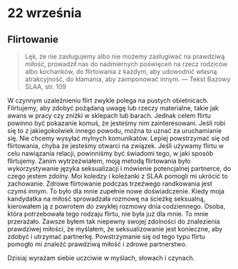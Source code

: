 
# 22 września

## Flirtowanie

> Lęk, że nie zasługujemy albo nie możemy zasługiwać na prawdziwą miłość, prowadził nas do nadmiernych poświęceń na rzecz rodziców albo kochanków, do flirtowania z każdym, aby udowodnić własną atrakcyjność, do kłamania, aby zaimponować innym. — Tekst Bazowy SLAA, str. 109

W czynnym uzależnieniu flirt zwykle polega na pustych obietnicach. Flirtujemy, aby zdobyć pożądaną uwagę lub rzeczy materialne, takie jak awans w pracy czy zniżki w sklepach lub barach. Jednak celem flirtu powinno być pokazanie komuś, że jesteśmy nim zainteresowani. Jeśli robi się to z jakiegokolwiek innego powodu, można to uznać za uruchamianie się. Nie chcemy wysyłać mylnych komunikatów. Lepiej powstrzymać się od flirtowania, chyba że jesteśmy otwarci na związek. Jeśli używamy flirtu w celu nawiązania relacji, powinniśmy być świadomi tego, w jaki sposób flirtujemy. Zanim wytrzeźwiałem, moją metodą flirtowania było wykorzystywanie języka seksualizacji i mówienie potencjalnej partnerce, do czego jestem zdolny. Moi koledzy i koleżanki z SLAA pomogli mi ukrócić to zachowanie. Zdrowe flirtowanie podczas trzeźwego randkowania jest czymś innym. To było dla mnie zupełnie nowe doświadczenie. Kiedy moja kandydatka na miłość sprowadzała rozmowę na ścieżkę seksualną, kierowałem ją z powrotem do zwykłej rozmowy dnia codziennego. Osoba, która potrzebowała tego rodzaju flirtu, nie była już dla mnie. To mnie przerażało. Zawsze byłem tak niepewny swojej zdolności do znalezienia prawdziwej miłości, że myślałem, że seksualizowanie jest konieczne, aby zdobyć i utrzymać partnerkę. Powstrzymanie się od tego typu flirtu pomogło mi znaleźć prawdziwą miłość i zdrowe partnerstwo.

Dzisiaj wyrażam siebie uczciwie w myślach, słowach i czynach.
